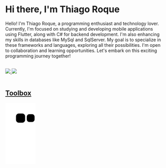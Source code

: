 <h1>Hi there, I'm Thiago Roque</h1>
<p>
  Hello! I'm Thiago Roque, a programming enthusiast and technology lover. Currently, I'm focused on studying and developing mobile applications using Flutter, along with C# for backend development. I'm also enhancing my skills in databases like MySql and SqlServer. My goal is to specialize in these frameworks and languages, exploring all their possibilities. I'm open to collaboration and learning opportunities. Let's embark on this exciting programming journey together!
</p>
<br>
<div>
  <a href="https://github.com/Thiago2807">
  <img height="180em" src="https://github-readme-stats.vercel.app/api/top-langs/?username=Thiago2807&layout=compact&langs_count=7&theme=dark"/>
  <img height="180em" src="https://github-readme-stats.vercel.app/api?username=Thiago2807&show_icons=true&theme=dark&include_all_commits=true&count_private=true"/>
</div>
<br>
<h2>Toolbox</h2>

![Snake animation](https://github.com/Thiago2807/Thiago2807/blob/output/github-contribution-grid-snake.svg)
